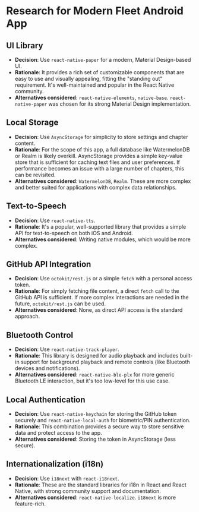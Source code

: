# Research for Modern Fleet Android App

## UI Library
- **Decision**: Use `react-native-paper` for a modern, Material Design-based UI.
- **Rationale**: It provides a rich set of customizable components that are easy to use and visually appealing, fitting the "standing out" requirement. It's well-maintained and popular in the React Native community.
- **Alternatives considered**: `react-native-elements`, `native-base`. `react-native-paper` was chosen for its strong Material Design implementation.

## Local Storage
- **Decision**: Use `AsyncStorage` for simplicity to store settings and chapter content.
- **Rationale**: For the scope of this app, a full database like WatermelonDB or Realm is likely overkill. AsyncStorage provides a simple key-value store that is sufficient for caching text files and user preferences. If performance becomes an issue with a large number of chapters, this can be revisited.
- **Alternatives considered**: `WatermelonDB`, `Realm`. These are more complex and better suited for applications with complex data relationships.

## Text-to-Speech
- **Decision**: Use `react-native-tts`.
- **Rationale**: It's a popular, well-supported library that provides a simple API for text-to-speech on both iOS and Android.
- **Alternatives considered**: Writing native modules, which would be more complex.

## GitHub API Integration
- **Decision**: Use `octokit/rest.js` or a simple `fetch` with a personal access token.
- **Rationale**: For simply fetching file content, a direct `fetch` call to the GitHub API is sufficient. If more complex interactions are needed in the future, `octokit/rest.js` can be used.
- **Alternatives considered**: None, as direct API access is the standard approach.

## Bluetooth Control
- **Decision**: Use `react-native-track-player`.
- **Rationale**: This library is designed for audio playback and includes built-in support for background playback and remote controls (like Bluetooth devices and notifications).
- **Alternatives considered**: `react-native-ble-plx` for more generic Bluetooth LE interaction, but it's too low-level for this use case.

## Local Authentication
- **Decision**: Use `react-native-keychain` for storing the GitHub token securely and `react-native-local-auth` for biometric/PIN authentication.
- **Rationale**: This combination provides a secure way to store sensitive data and protect access to the app.
- **Alternatives considered**: Storing the token in AsyncStorage (less secure).

## Internationalization (i18n)
- **Decision**: Use `i18next` with `react-i18next`.
- **Rationale**: These are the standard libraries for i18n in React and React Native, with strong community support and documentation.
- **Alternatives considered**: `react-native-localize`. `i18next` is more feature-rich.
